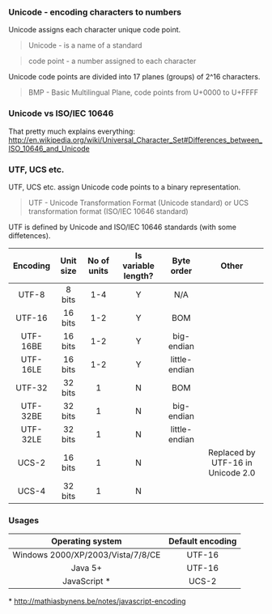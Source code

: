 ### Unicode - encoding characters to numbers
Unicode assigns each character unique code point.

> Unicode - is a name of a standard

> code point - a number assigned to each character

Unicode code points are divided into 17 planes (groups) of 2^16 characters.

> BMP - Basic Multilingual Plane, code points from U+0000 to U+FFFF

### Unicode vs ISO/IEC 10646

That pretty much explains everything: http://en.wikipedia.org/wiki/Universal_Character_Set#Differences_between_ISO_10646_and_Unicode

### UTF, UCS etc.
UTF, UCS etc. assign Unicode code points to a binary representation.

> UTF - Unicode Transformation Format (Unicode standard) or UCS transformation format (ISO/IEC 10646 standard)

UTF is defined by Unicode and ISO/IEC 10646 standards (with some diffetences).

|Encoding|Unit size|No of units|Is variable length?|Byte order|Other|
|:------:|:-------:|:---------:|:-----------------:|:--------:|:---:|
|UTF-8|8 bits|1-4|Y|N/A||
|UTF-16|16 bits|1-2|Y|BOM||
|UTF-16BE|16 bits|1-2|Y|big-endian||
|UTF-16LE|16 bits|1-2|Y|little-endian||
|UTF-32|32 bits|1|N|BOM||
|UTF-32BE|32 bits|1|N|big-endian||
|UTF-32LE|32 bits|1|N|little-endian||
|UCS-2|16 bits|1|N||Replaced by UTF-16 in Unicode 2.0|
|UCS-4|32 bits|1|N|||

### Usages
|Operating system|Default encoding|
|:-:|:-:|
|Windows 2000/XP/2003/Vista/7/8/CE|UTF-16|
|Java 5+|UTF-16|
|JavaScript \*|UCS-2|

\* http://mathiasbynens.be/notes/javascript-encoding
